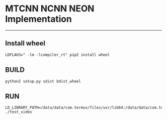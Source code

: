 # MTCNN NCNN NEON Implementation
-----------------------------

## Install wheel

```
LDFLAGS=" -lm -lcompiler_rt" pip2 install wheel
```

## BUILD
```
python2 setup.py sdist bdist_wheel
```

## RUN

```
LD_LIBRARY_PATH=/data/data/com.termux/files/usr/lib64:/data/data/com.termux/files/usr/lib ./test_video
```
